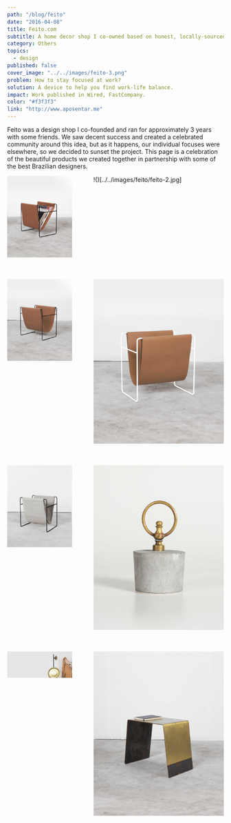 ```yaml
---
path: "/blog/feito"
date: "2016-04-08"
title: Feito.com
subtitle: A home decor shop I co-owned based on honest, locally-sourced design
category: Others
topics:
  - design
published: false
cover_image: "../../images/feito-3.png"
problem: How to stay focused at work?
solution: A device to help you find work-life balance.
impact: Work published in Wired, FastCompany.
color: "#f3f3f3"
link: "http://www.aposentar.me"
---
```


Feito was a design shop I co-founded and ran for approximately 3 years with some friends. We saw decent success and created a celebrated community around this idea, but as it happens, our individual focuses were elsewhere, so we decided to sunset the project. This page is a celebration of the beautiful products we created together in partnership with some of the best Brazilian designers. 

<div 
  markdown="1"
  style="
    display: grid; 
    grid-gap: 50px; 
    grid-template-columns: auto auto;
    ">
  <img src="../../images/feito/feito-1.jpg"/>
  !()[../../images/feito/feito-2.jpg]
  <img src="../../images/feito/feito-2.jpg"/>
  <img src="../../images/feito/feito-3.jpg"/>
  <img src="../../images/feito/feito-4.jpg"/>
  <img src="../../images/feito/feito-5.jpg"/>
  <img src="../../images/feito/feito-6.jpg"/>
  <img src="../../images/feito/feito-7.jpg"/>
<div>